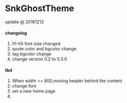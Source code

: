 # SnkGhostTheme

update @ 20161212

#### changelog
1. h1-h5 font size changed
2. quote color and bgcolor change
3. tag bgcolor change
4. change version 0.2 to 0.3.0


#### tbd
1. When width <= 800,moving header behind the content
2. change font
3. set a new home page
4. 